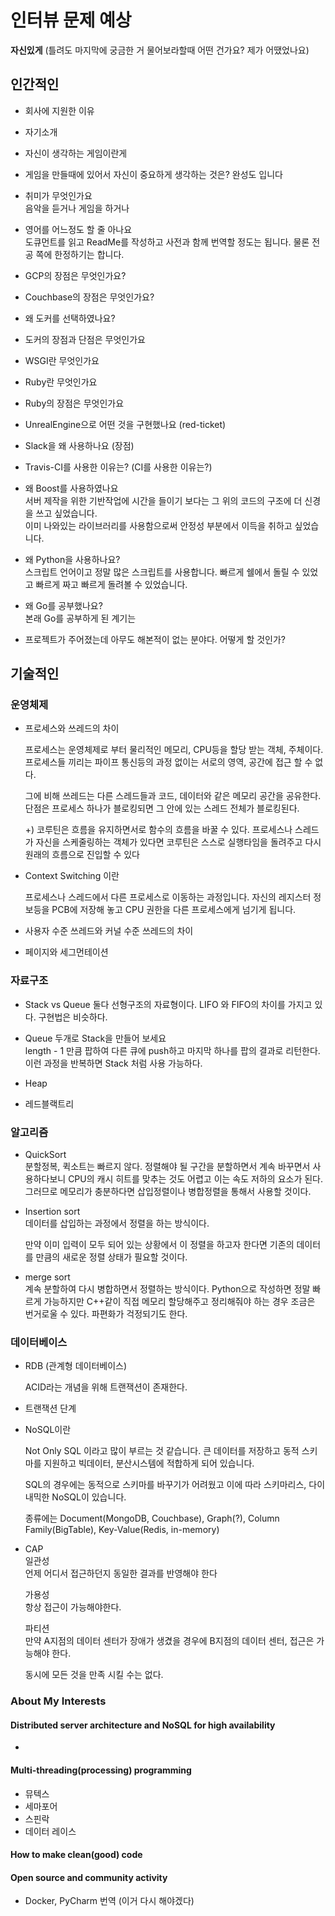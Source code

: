 # 인터뷰 문제 예상

**자신있게** (틀려도 마지막에 궁금한 거 물어보라할때 어떤 건가요? 제가 어땠었나요)

## 인간적인

- 회사에 지원한 이유
- 자기소개
- 자신이 생각하는 게임이란게
- 게임을 만들때에 있어서 자신이 중요하게 생각하는 것은?
  완성도 입니다
- 취미가 무엇인가요  
  음악을 듣거나 게임을 하거나


- 영어를 어느정도 할 줄 아나요  
  도큐먼트를 읽고 ReadMe를 작성하고 사전과 함께 번역할 정도는 됩니다.
  물론 전공 쪽에 한정하기는 합니다.

- GCP의 장점은 무엇인가요?
- Couchbase의 장점은 무엇인가요?
- 왜 도커를 선택하였나요?
- 도커의 장점과 단점은 무엇인가요
- WSGI란 무엇인가요
- Ruby란 무엇인가요
- Ruby의 장점은 무엇인가요
- UnrealEngine으로 어떤 것을 구현했나요 (red-ticket)
- Slack을 왜 사용하나요 (장점)
- Travis-CI를 사용한 이유는? (CI를 사용한 이유는?)
- 왜 Boost를 사용하였나요  
  서버 제작을 위한 기반작업에 시간을 들이기 보다는 그 위의 코드의 구조에 더 신경을 쓰고 싶었습니다.  
  이미 나와있는 라이브러리를 사용함으로써 안정성 부분에서 이득을 취하고 싶었습니다.

- 왜 Python을 사용하나요?  
  스크립트 언어이고 정말 많은 스크립트를 사용합니다. 빠르게 쉘에서 돌릴 수 있었고 빠르게 짜고 빠르게 돌려볼 수 있었습니다.

- 왜 Go를 공부했나요?  
  본래 Go를 공부하게 된 계기는
- 프로젝트가 주어졌는데 아무도 해본적이 없는 분야다. 어떻게 할 것인가?

## 기술적인

### 운영체제

- 프로세스와 쓰레드의 차이
  
  프로세스는 운영체제로 부터 물리적인 메모리, CPU등을 할당 받는 객체, 주체이다.
  프로세스들 끼리는 파이프 통신등의 과정 없이는 서로의 영역, 공간에 접근 할 수 없다.

  그에 비해 쓰레드는 다른 스레드들과 코드, 데이터와 같은 메모리 공간을 공유한다.
  단점은 프로세스 하나가 블로킹되면 그 안에 있는 스레드 전체가 블로킹된다.

  +) 코루틴은 흐름을 유지하면서로 함수의 흐름을 바꿀 수 있다. 프로세스나 스레드가 자신을 스케줄링하는 객체가 있다면 코루틴은 스스로 실행타임을 돌려주고 다시 원래의 흐름으로 진입할 수 있다

- Context Switching 이란
  
  프로세스나 스레드에서 다른 프로세스로 이동하는 과정입니다. 자신의 레지스터 정보등을 PCB에 저장해 놓고 CPU 권한을 다른 프로세스에게 넘기게 됩니다.

- 사용자 수준 쓰레드와 커널 수준 쓰레드의 차이
- 페이지와 세그먼테이션

### 자료구조

- Stack vs Queue
  둘다 선형구조의 자료형이다. LIFO 와 FIFO의 차이를 가지고 있다. 구현법은 비슷하다.

- Queue 두개로 Stack을 만들어 보세요  
  length - 1 만큼 팝하여 다른 큐에 push하고 마지막 하나를 팝의 결과로 리턴한다. 이런 과정을 반복하면 Stack 처럼 사용 가능하다.

- Heap

- 레드블랙트리

### 알고리즘

- QuickSort  
  분할정복, 퀵소트는 빠르지 않다. 정렬해야 될 구간을 분할하면서 계속 바꾸면서 사용하다보니 CPU의 캐시 히트를 맞추는 것도 어렵고 이는 속도 저하의 요소가 된다. 그러므로 메모리가 충분하다면 삽입정렬이나 병합정렬을 통해서 사용할 것이다.

- Insertion sort  
  데이터를 삽입하는 과정에서 정렬을 하는 방식이다.

  만약 이미 입력이 모두 되어 있는 상황에서 이 정렬을 하고자 한다면 기존의 데이터를 만큼의 새로운 정렬 상태가 필요할 것이다. 

- merge sort  
  계속 분할하여 다시 병합하면서 정렬하는 방식이다. Python으로 작성하면 정말 빠르게 가능하지만 C++같이 직접 메모리 할당해주고 정리해줘야 하는 경우 조금은 번거로울 수 있다. 파편화가 걱정되기도 한다. 
### 데이터베이스
- RDB (관계형 데이터베이스)
  
  ACID라는 개념을 위해 트랜잭션이 존재한다.
- 트랜잭션 단계
- NoSQL이란
  
  Not Only SQL 이라고 많이 부르는 것 같습니다.
  큰 데이터를 저장하고 동적 스키마를 지원하고 빅데이터, 분산시스템에 적합하게 되어 있습니다.

  SQL의 경우에는 동적으로 스키마를 바꾸기가 어려웠고 이에 따라 스키마리스, 다이내믹한 NoSQL이 있습니다.

  종류에는 Document(MongoDB, Couchbase), Graph(?), Column Family(BigTable), Key-Value(Redis, in-memory)

- CAP  
  일관성  
  언제 어디서 접근하던지 동일한 결과를 반영해야 한다  
  
  가용성  
  항상 접근이 가능해야한다.

  파티션  
  만약 A지점의 데이터 센터가 장애가 생겼을 경우에 B지점의 데이터 센터, 접근은 가능해야 한다.

  동시에 모든 것을 만족 시킬 수는 없다.

### About My Interests

#### Distributed server architecture and NoSQL for high availability

- 
#### Multi-threading(processing) programming

- 뮤텍스
- 세마포어
- 스핀락
- 데이터 레이스

#### How to make clean(good) code



#### Open source and community activity

- Docker, PyCharm 번역 (이거 다시 해야겠다)


